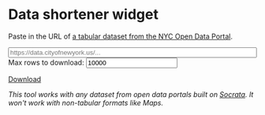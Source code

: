 # Data shortener widget

Paste in the URL of [a tabular dataset from the NYC Open Data Portal](https://data.cityofnewyork.us/browse?limitTo=datasets).

<p>
  <form>
    <div class="form-group">
      <input id="url" placeholder="https://data.cityofnewyork.us/..." pattern="https://.*/[A-Za-z0-9]{4}-[A-Za-z0-9]{4}\b" style="width: 100%">
    </div>
    <div class="form-group">
      <label for="count">Max rows to download:</label>
      <input type="number" name="count" value="10000" required>
    </div>
  </form>
</p>
<p>
  <!-- https://getbootstrap.com/docs/4.0/components/buttons/ -->
  <a href="" id="download" class="btn btn-secondary disabled" target="_blank" role="button" aria-disabled="true">Download</a>
</p>
<script src="_static/shorten.js"></script>

_This tool works with any dataset from open data portals built on [Socrata](https://dev.socrata.com/). It won't work with non-tabular formats like Maps._
